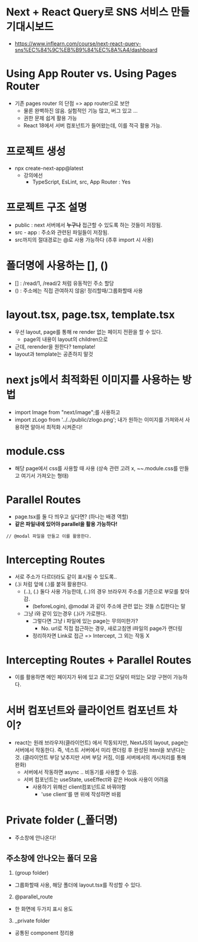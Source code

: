 # Next + React Query로 SNS 서비스 만들기대시보드
- https://www.inflearn.com/course/next-react-query-sns%EC%84%9C%EB%B9%84%EC%8A%A4/dashboard

# Using App Router vs. Using Pages Router
- 기존 pages router 의 단점 => app router으로 보안
    - 물론 완벽하진 않음. 실험적인 기능 많고, 버그 있고 ...
    - 권한 문제 쉽게 활용 가능
    - React 18에서 서버 컴포넌트가 들어왔는데, 이를 적극 활용 가능.

# 프로젝트 생성
- npx create-next-app@latest
    - 강의에선
        - TypeScript, EsLint, src, App Router : Yes

# 프로젝트 구조 설명
- public : next 서버에서 **누구나** 접근할 수 있도록 하는 것들이 저장됨.
- src - app : 주소와 관련된 파일들이 저장됨.
- src까지의 절대경로는 @로 사용 가능하다 (추후 import 시 사용)

# 폴더명에 사용하는 [], ()
- [] : /read/1, /read/2 처럼 유동적인 주소 할당
- () : 주소에는 직접 관여하지 않음! 정리할때/그룹화할때 사용

# layout.tsx, page.tsx, template.tsx
- 우선 layout, page를 통해 re render 없는 페이지 전환을 할 수 있다.
    - page의 내용이 layout의 children으로
- 근데, rerender을 원한다? template!
- layout과 template는 공존하지 말것

# next js에서 최적화된 이미지를 사용하는 방법
- import Image from "next/image";를 사용하고
- import zLogo from '../../public/zlogo.png'; 내가 원하는 이미지를 가져와서 사용하면 알아서 최적화 시켜준다!

# module.css
- 해당 page에서 css를 사용할 때 사용 (상속 관련 고려 x, ~~.module.css를 만들고 여기서 가져오는 형태)

# Parallel Routes
- page.tsx를 둘 다 띄우고 싶다면? (하나는 배경 역할)
- **같은 파일내에 있어야 parallel을 활용 가능하다!**
```tsx
// @modal 파일을 만들고 이를 활용한다.
```

# Intercepting Routes
- 서로 주소가 다르더라도 같이 표시될 수 있도록..
- (.)i 처럼 앞에 (.)를 붙혀 활용한다.
    - (..), (.) 둘다 사용 가능한데, (..)의 경우 브라우저 주소를 기준으로 부모를 찾아감.
        - (beforeLogin), @modal 과 같이 주소에 관련 없는 것들 스킵한다는 말
    - 그냥 i와 같이 있는경우 (.)i가 가로챈다.
        - 그렇다면 그냥 i 파일에 있는 page는 무의미한가?
            - No. url로 직접 접근하는 경우, 새로고침엔 i파일의 page가 랜더링
        - 정리하자면 Link로 접근 => Intercept, 그 외는 작동 X

# Intercepting Routes + Parallel Routes
- 이를 활용하면 메인 페이지가 뒤에 있고 로그인 모달이 떠있는 모양 구현이 가능하다.

# 서버 컴포넌트와 클라이언트 컴포넌트 차이?
- react는 원래 브라우저(클라이언트) 에서 작동되지만, NextJS의 layout, page는 서버에서 작동한다. 즉, 넥스트 서버에서 미리 랜더링 후 완성된 html을 보낸다는 것. (클라이언트 부담 낮추지만 서버 부담 커짐, 이를 서버에서의 캐시처리를 통해 완화)
    - 서버에서 작동하면 async .. 비동기를 사용할 수 있음.
    - 서버 컴포넌트는 useState, useEffect와 같은 Hook 사용이 어려움
        - 사용하기 위해선 client컴포넌트로 바꿔야함
            - 'use client'를 맨 위에 작성하면 바뀜

# Private folder (_폴더명)
- 주소창에 안나온다!

## 주소창에 안나오는 폴더 모음
1. (group folder)
- 그룹화할때 사용, 해당 폴더에 layout.tsx를 작성할 수 있다.
2. @parallel_route
- 한 화면에 두가지 표시 용도
3. _private folder
- 공통된 component 정리용
